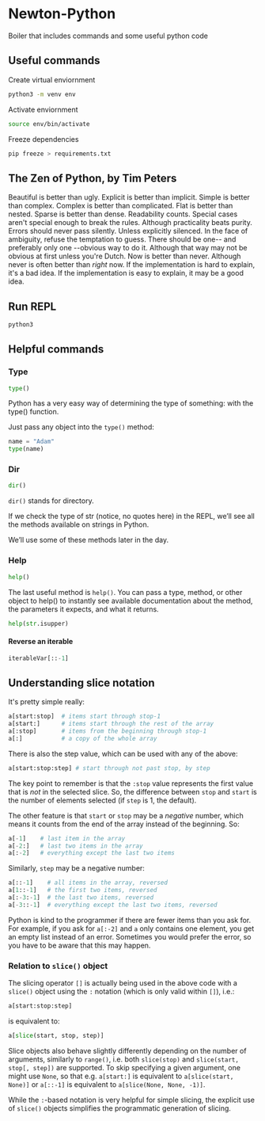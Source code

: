 # Newton-Python

Boiler that includes commands and some useful python code

## Useful commands

Create virtual enviornment

```bash
python3 -m venv env
```

Activate enviornment

```bash
source env/bin/activate
```

Freeze dependencies

```bash
pip freeze > requirements.txt
```

## The Zen of Python, by Tim Peters

Beautiful is better than ugly.
Explicit is better than implicit.
Simple is better than complex.
Complex is better than complicated.
Flat is better than nested.
Sparse is better than dense.
Readability counts.
Special cases aren't special enough to break the rules.
Although practicality beats purity.
Errors should never pass silently.
Unless explicitly silenced.
In the face of ambiguity, refuse the temptation to guess.
There should be one-- and preferably only one --obvious way to do it.
Although that way may not be obvious at first unless you're Dutch.
Now is better than never.
Although never is often better than _right_ now.
If the implementation is hard to explain, it's a bad idea.
If the implementation is easy to explain, it may be a good idea.

## Run REPL

```bash
python3
```

## Helpful commands

### Type
```python
type()
```

Python has a very easy way of determining the type of something: with the type() function.

Just pass any object into the `type()` method:

```python
name = "Adam"
type(name)
```

### Dir
```python
dir()
```

`dir()` stands for directory.

If we check the type of str (notice, no quotes here) in the REPL, we’ll see all the methods available on strings in Python.

We’ll use some of these methods later in the day.

### Help
```python
help()
```

The last useful method is `help()`.
You can pass a type, method, or other object to help() to instantly see available documentation about the method, the parameters it expects, and what it returns.

```python
help(str.isupper)
```

#### Reverse an iterable
```python
iterableVar[::-1]
```

## Understanding slice notation

It's pretty simple really:

```python
a[start:stop]  # items start through stop-1
a[start:]      # items start through the rest of the array
a[:stop]       # items from the beginning through stop-1
a[:]           # a copy of the whole array
```
There is also the step value, which can be used with any of the above:

```python
a[start:stop:step] # start through not past stop, by step
```

The key point to remember is that the  `:stop`  value represents the first value that is  _not_  in the selected slice. So, the difference between  `stop`  and  `start`  is the number of elements selected (if  `step`  is 1, the default).

The other feature is that  `start`  or  `stop`  may be a  _negative_  number, which means it counts from the end of the array instead of the beginning. So:

```python
a[-1]    # last item in the array
a[-2:]   # last two items in the array
a[:-2]   # everything except the last two items
```

Similarly,  `step`  may be a negative number:

```python
a[::-1]    # all items in the array, reversed
a[1::-1]   # the first two items, reversed
a[:-3:-1]  # the last two items, reversed
a[-3::-1]  # everything except the last two items, reversed
```

Python is kind to the programmer if there are fewer items than you ask for. For example, if you ask for  `a[:-2]`  and  `a`  only contains one element, you get an empty list instead of an error. Sometimes you would prefer the error, so you have to be aware that this may happen.

### Relation to  `slice()`  object

The slicing operator  `[]`  is actually being used in the above code with a  `slice()`  object using the  `:`  notation (which is only valid within  `[]`), i.e.:

```python
a[start:stop:step]
```

is equivalent to:

```python
a[slice(start, stop, step)]
```

Slice objects also behave slightly differently depending on the number of arguments, similarly to  `range()`, i.e. both  `slice(stop)`  and  `slice(start, stop[, step])`  are supported. To skip specifying a given argument, one might use  `None`, so that e.g.  `a[start:]`  is equivalent to  `a[slice(start, None)]`  or  `a[::-1]`  is equivalent to  `a[slice(None, None, -1)]`.

While the  `:`-based notation is very helpful for simple slicing, the explicit use of  `slice()`  objects simplifies the programmatic generation of slicing.
